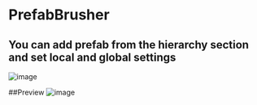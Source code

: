 # PrefabBrusher

## You can add prefab from the hierarchy section and set local and global settings
![image](https://user-images.githubusercontent.com/47694762/170801374-f8d47fb1-0c8a-4799-bf37-7197beec9a64.png)

##Preview
![image](https://user-images.githubusercontent.com/47694762/170801390-3bfa037e-3d7c-42b3-8a60-f60bb94930bd.png)
